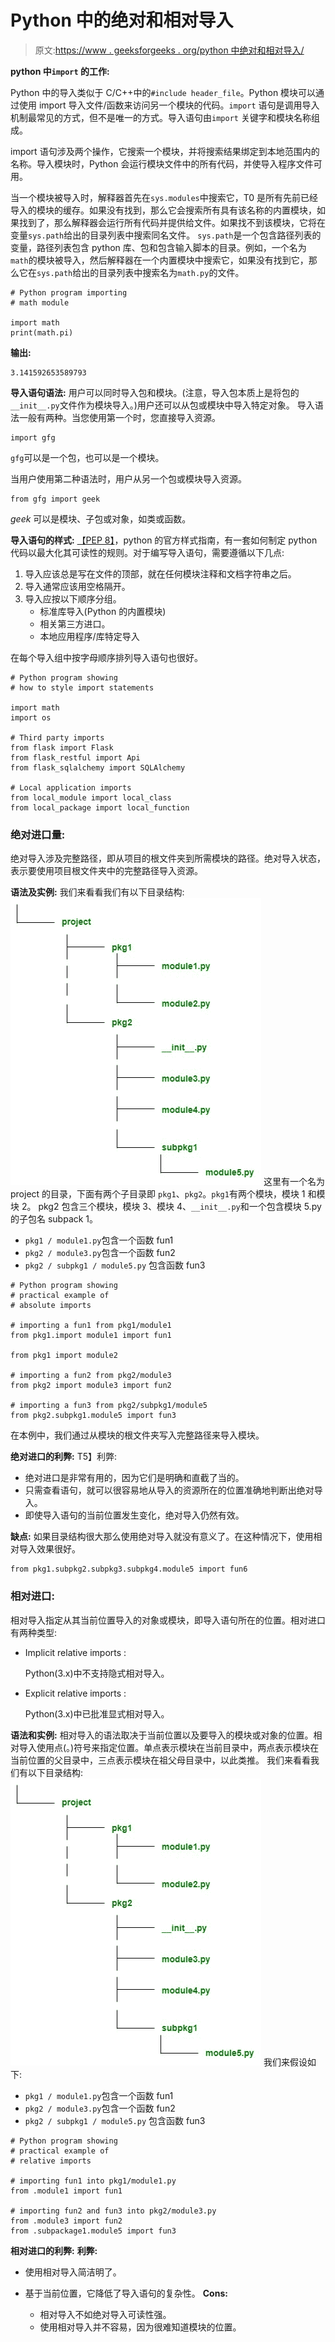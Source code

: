 # Python 中的绝对和相对导入

> 原文:[https://www . geeksforgeeks . org/python 中绝对和相对导入/](https://www.geeksforgeeks.org/absolute-and-relative-imports-in-python/)

**python 中`import` 的工作:**

Python 中的导入类似于 C/C++中的`#include header_file`。Python 模块可以通过使用 import 导入文件/函数来访问另一个模块的代码。`import` 语句是调用导入机制最常见的方式，但不是唯一的方式。导入语句由`import` 关键字和模块名称组成。

import 语句涉及两个操作，它搜索一个模块，并将搜索结果绑定到本地范围内的名称。导入模块时，Python 会运行模块文件中的所有代码，并使导入程序文件可用。

当一个模块被导入时，解释器首先在`sys.modules`中搜索它，T0 是所有先前已经导入的模块的缓存。如果没有找到，那么它会搜索所有具有该名称的内置模块，如果找到了，那么解释器会运行所有代码并提供给文件。如果找不到该模块，它将在变量`sys.path`给出的目录列表中搜索同名文件。
`sys.path`是一个包含路径列表的变量，路径列表包含 python 库、包和包含输入脚本的目录。例如，一个名为 `math`的模块被导入，然后解释器在一个内置模块中搜索它，如果没有找到它，那么它在`sys.path`给出的目录列表中搜索名为`math.py`的文件。

```
# Python program importing
# math module

import math
print(math.pi)
```

**输出:**

```
3.141592653589793

```

**导入语句语法:**
用户可以同时导入包和模块。(注意，导入包本质上是将包的`__init__.py`文件作为模块导入。)用户还可以从包或模块中导入特定对象。
导入语法一般有两种。当您使用第一个时，您直接导入资源。

```
import gfg

```

`gfg`可以是一个包，也可以是一个模块。

当用户使用第二种语法时，用户从另一个包或模块导入资源。

```
from gfg import geek

```

*geek* 可以是模块、子包或对象，如类或函数。

**导入语句的样式:**
[【PEP 8】](https://www.python.org/dev/peps/pep-0008/#imports)，python 的官方样式指南，有一套如何制定 python 代码以最大化其可读性的规则。对于编写导入语句，需要遵循以下几点:

1.  导入应该总是写在文件的顶部，就在任何模块注释和文档字符串之后。
2.  导入通常应该用空格隔开。
3.  导入应按以下顺序分组。
    *   标准库导入(Python 的内置模块)
    *   相关第三方进口。
    *   本地应用程序/库特定导入

在每个导入组中按字母顺序排列导入语句也很好。

```
# Python program showing
# how to style import statements

import math
import os

# Third party imports
from flask import Flask
from flask_restful import Api
from flask_sqlalchemy import SQLAlchemy

# Local application imports
from local_module import local_class
from local_package import local_function
```

### 绝对进口量:

绝对导入涉及完整路径，即从项目的根文件夹到所需模块的路径。绝对导入状态，表示要使用项目根文件夹中的完整路径导入资源。

**语法及实例:**
我们来看看我们有以下目录结构:
![](img/31b4856620feaabdcec51a37d04ee619.png)
这里有一个名为 project 的目录，下面有两个子目录即 `pkg1`、`pkg2`。`pkg1`有两个模块，模块 1 和模块 2。
pkg2 包含三个模块，模块 3、模块 4、`__init__.py`和一个包含模块 5.py 的子包名 subpack 1。

*   `pkg1 / module1.py`包含一个函数 fun1
*   `pkg2 / module3.py`包含一个函数 fun2
*   `pkg2 / subpkg1 / module5.py` 包含函数 fun3

```
# Python program showing
# practical example of
# absolute imports

# importing a fun1 from pkg1/module1
from pkg1.import module1 import fun1

from pkg1 import module2

# importing a fun2 from pkg2/module3
from pkg2 import module3 import fun2

# importing a fun3 from pkg2/subpkg1/module5
from pkg2.subpkg1.module5 import fun3
```

在本例中，我们通过从模块的根文件夹写入完整路径来导入模块。

**绝对进口的利弊:**
T5】利弊:

*   绝对进口是非常有用的，因为它们是明确和直截了当的。
*   只需查看语句，就可以很容易地从导入的资源所在的位置准确地判断出绝对导入。
*   即使导入语句的当前位置发生变化，绝对导入仍然有效。

**缺点:**
如果目录结构很大那么使用绝对导入就没有意义了。在这种情况下，使用相对导入效果很好。

```
from pkg1.subpkg2.subpkg3.subpkg4.module5 import fun6

```

### 相对进口:

相对导入指定从其当前位置导入的对象或模块，即导入语句所在的位置。相对进口有两种类型:

*   Implicit relative imports :

    Python(3.x)中不支持隐式相对导入。

*   Explicit relative imports :

    Python(3.x)中已批准显式相对导入。

**语法和实例:**
相对导入的语法取决于当前位置以及要导入的模块或对象的位置。相对导入使用点(。)符号来指定位置。单点表示模块在当前目录中，两点表示模块在当前位置的父目录中，三点表示模块在祖父母目录中，以此类推。
我们来看看我们有以下目录结构:
![](img/31b4856620feaabdcec51a37d04ee619.png)
我们来假设如下:

*   `pkg1 / module1.py`包含一个函数 fun1
*   `pkg2 / module3.py`包含一个函数 fun2
*   `pkg2 / subpkg1 / module5.py` 包含函数 fun3

```
# Python program showing
# practical example of
# relative imports

# importing fun1 into pkg1/module1.py
from .module1 import fun1

# importing fun2 and fun3 into pkg2/module3.py 
from .module3 import fun2
from .subpackage1.module5 import fun3
```

**相对进口的利弊:**
**利弊:**

*   使用相对导入简洁明了。
*   基于当前位置，它降低了导入语句的复杂性。
    **Cons:**

    *   相对导入不如绝对导入可读性强。
    *   使用相对导入并不容易，因为很难知道模块的位置。